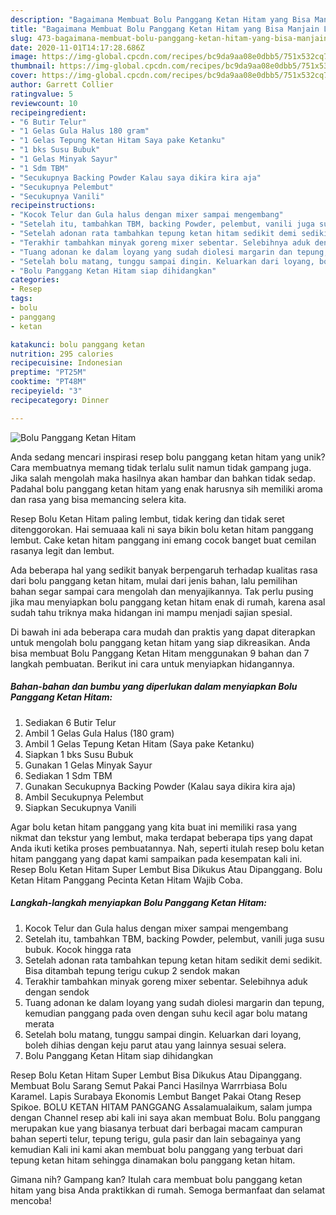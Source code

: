```yaml
---
description: "Bagaimana Membuat Bolu Panggang Ketan Hitam yang Bisa Manjain Lidah"
title: "Bagaimana Membuat Bolu Panggang Ketan Hitam yang Bisa Manjain Lidah"
slug: 473-bagaimana-membuat-bolu-panggang-ketan-hitam-yang-bisa-manjain-lidah
date: 2020-11-01T14:17:28.686Z
image: https://img-global.cpcdn.com/recipes/bc9da9aa08e0dbb5/751x532cq70/bolu-panggang-ketan-hitam-foto-resep-utama.jpg
thumbnail: https://img-global.cpcdn.com/recipes/bc9da9aa08e0dbb5/751x532cq70/bolu-panggang-ketan-hitam-foto-resep-utama.jpg
cover: https://img-global.cpcdn.com/recipes/bc9da9aa08e0dbb5/751x532cq70/bolu-panggang-ketan-hitam-foto-resep-utama.jpg
author: Garrett Collier
ratingvalue: 5
reviewcount: 10
recipeingredient:
- "6 Butir Telur"
- "1 Gelas Gula Halus 180 gram"
- "1 Gelas Tepung Ketan Hitam Saya pake Ketanku"
- "1 bks Susu Bubuk"
- "1 Gelas Minyak Sayur"
- "1 Sdm TBM"
- "Secukupnya Backing Powder Kalau saya dikira kira aja"
- "Secukupnya Pelembut"
- "Secukupnya Vanili"
recipeinstructions:
- "Kocok Telur dan Gula halus dengan mixer sampai mengembang"
- "Setelah itu, tambahkan TBM, backing Powder, pelembut, vanili juga susu bubuk. Kocok hingga rata"
- "Setelah adonan rata tambahkan tepung ketan hitam sedikit demi sedikit. Bisa ditambah tepung terigu cukup 2 sendok makan"
- "Terakhir tambahkan minyak goreng mixer sebentar. Selebihnya aduk dengan sendok"
- "Tuang adonan ke dalam loyang yang sudah diolesi margarin dan tepung, kemudian panggang pada oven dengan suhu kecil agar bolu matang merata"
- "Setelah bolu matang, tunggu sampai dingin. Keluarkan dari loyang, boleh dihias dengan keju parut atau yang lainnya sesuai selera."
- "Bolu Panggang Ketan Hitam siap dihidangkan"
categories:
- Resep
tags:
- bolu
- panggang
- ketan

katakunci: bolu panggang ketan 
nutrition: 295 calories
recipecuisine: Indonesian
preptime: "PT25M"
cooktime: "PT48M"
recipeyield: "3"
recipecategory: Dinner

---
```



![Bolu Panggang Ketan Hitam](https://img-global.cpcdn.com/recipes/bc9da9aa08e0dbb5/751x532cq70/bolu-panggang-ketan-hitam-foto-resep-utama.jpg)

Anda sedang mencari inspirasi resep bolu panggang ketan hitam yang unik? Cara membuatnya memang tidak terlalu sulit namun tidak gampang juga. Jika salah mengolah maka hasilnya akan hambar dan bahkan tidak sedap. Padahal bolu panggang ketan hitam yang enak harusnya sih memiliki aroma dan rasa yang bisa memancing selera kita.

Resep Bolu Ketan Hitam paling lembut, tidak kering dan tidak seret ditenggorokan. Hai semuaaa kali ni saya bikin bolu ketan hitam panggang lembut. Cake ketan hitam panggang ini emang cocok banget buat cemilan rasanya legit dan lembut.

Ada beberapa hal yang sedikit banyak berpengaruh terhadap kualitas rasa dari bolu panggang ketan hitam, mulai dari jenis bahan, lalu pemilihan bahan segar sampai cara mengolah dan menyajikannya. Tak perlu pusing jika mau menyiapkan bolu panggang ketan hitam enak di rumah, karena asal sudah tahu triknya maka hidangan ini mampu menjadi sajian spesial.


Di bawah ini ada beberapa cara mudah dan praktis yang dapat diterapkan untuk mengolah bolu panggang ketan hitam yang siap dikreasikan. Anda bisa membuat Bolu Panggang Ketan Hitam menggunakan 9 bahan dan 7 langkah pembuatan. Berikut ini cara untuk menyiapkan hidangannya.

<!--inarticleads1-->

##### Bahan-bahan dan bumbu yang diperlukan dalam menyiapkan Bolu Panggang Ketan Hitam:

1. Sediakan 6 Butir Telur
1. Ambil 1 Gelas Gula Halus (180 gram)
1. Ambil 1 Gelas Tepung Ketan Hitam (Saya pake Ketanku)
1. Siapkan 1 bks Susu Bubuk
1. Gunakan 1 Gelas Minyak Sayur
1. Sediakan 1 Sdm TBM
1. Gunakan Secukupnya Backing Powder (Kalau saya dikira kira aja)
1. Ambil Secukupnya Pelembut
1. Siapkan Secukupnya Vanili


Agar bolu ketan hitam panggang yang kita buat ini memiliki rasa yang nikmat dan tekstur yang lembut, maka terdapat beberapa tips yang dapat Anda ikuti ketika proses pembuatannya. Nah, seperti itulah resep bolu ketan hitam panggang yang dapat kami sampaikan pada kesempatan kali ini. Resep Bolu Ketan Hitam Super Lembut Bisa Dikukus Atau Dipanggang. Bolu Ketan Hitam Panggang Pecinta Ketan Hitam Wajib Coba. 

<!--inarticleads2-->

##### Langkah-langkah menyiapkan Bolu Panggang Ketan Hitam:

1. Kocok Telur dan Gula halus dengan mixer sampai mengembang
1. Setelah itu, tambahkan TBM, backing Powder, pelembut, vanili juga susu bubuk. Kocok hingga rata
1. Setelah adonan rata tambahkan tepung ketan hitam sedikit demi sedikit. Bisa ditambah tepung terigu cukup 2 sendok makan
1. Terakhir tambahkan minyak goreng mixer sebentar. Selebihnya aduk dengan sendok
1. Tuang adonan ke dalam loyang yang sudah diolesi margarin dan tepung, kemudian panggang pada oven dengan suhu kecil agar bolu matang merata
1. Setelah bolu matang, tunggu sampai dingin. Keluarkan dari loyang, boleh dihias dengan keju parut atau yang lainnya sesuai selera.
1. Bolu Panggang Ketan Hitam siap dihidangkan


Resep Bolu Ketan Hitam Super Lembut Bisa Dikukus Atau Dipanggang. Membuat Bolu Sarang Semut Pakai Panci Hasilnya Warrrbiasa Bolu Karamel. Lapis Surabaya Ekonomis Lembut Banget Pakai Otang Resep Spikoe. BOLU KETAN HITAM PANGGANG Assalamualaikum, salam jumpa dengan Channel resep abi kali ini saya akan membuat Bolu. Bolu panggang merupakan kue yang biasanya terbuat dari berbagai macam campuran bahan seperti telur, tepung terigu, gula pasir dan lain sebagainya yang kemudian Kali ini kami akan membuat bolu panggang yang terbuat dari tepung ketan hitam sehingga dinamakan bolu panggang ketan hitam. 

Gimana nih? Gampang kan? Itulah cara membuat bolu panggang ketan hitam yang bisa Anda praktikkan di rumah. Semoga bermanfaat dan selamat mencoba!
